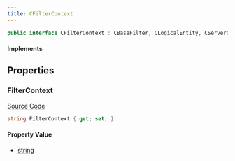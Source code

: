 ```yaml
---
title: CFilterContext
---
```


```csharp
public interface CFilterContext : CBaseFilter, CLogicalEntity, CServerOnlyEntity, CBaseEntity, CEntityInstance, ISchemaClass<CEntityInstance>, ISchemaClass<CBaseEntity>, ISchemaClass<CServerOnlyEntity>, ISchemaClass<CLogicalEntity>, ISchemaClass<CBaseFilter>, ISchemaClass<CFilterContext>, ISchemaField, ISchemaClass, INativeHandle
```

#### Implements

## Properties

### FilterContext

[Source Code](https://github.com/swiftly-solution/swiftlys2/blob/beta/managed/src/SwiftlyS2.Generated/Schemas/Interfaces/CFilterContext.cs#L16)

```csharp
string FilterContext { get; set; }
```

#### Property Value

- [string](https://learn.microsoft.com/dotnet/api/system.string)

